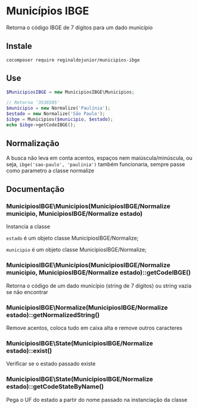 # Municípios IBGE

Retorna o código IBGE de 7 dígitos para um dado município

## Instale
`cocomposer require reginaldojunior/municipios-ibge`

## Use
```PHP
$MunicipiosIBGE = new MunicipiosIBGE\Municipios;

// Retorna '3536505'
$municipio = new Normalize('Paulínia');
$estado = new Normalize('São Paulo');
$ibge = Municipios($municipio, $estado);
echo $ibge->getCodeIBGE();
```

## Normalização
A busca não leva em conta acentos, espaços nem maiúscula/minúscula, ou seja, `ibge('sao-paulo', 'paulinia')` também funcionaria, sempre passe como parametro a classe normalize

## Documentação

### MunicipiosIBGE\Municipios(MunicipiosIBGE/Normalize municipio, MunicipiosIBGE/Normalize estado)

Instancia a classe

`estado` é um objeto classe MunicipiosIBGE/Normalize;

`municipio`  é um objeto classe MunicipiosIBGE/Normalize;

### MunicipiosIBGE\Municipios(MunicipiosIBGE/Normalize municipio, MunicipiosIBGE/Normalize estado)::getCodeIBGE()

Retorna o código de um dado município (string de 7 dígitos) ou string vazia se não encontrar

### MunicipiosIBGE\Normalize(MunicipiosIBGE/Normalize estado)::getNormalizedString()
Remove acentos, coloca tudo em caixa alta e remove outros caracteres

### MunicipiosIBGE\State(MunicipiosIBGE/Normalize estado)::exist()
Verificar se o estado passado existe

### MunicipiosIBGE\State(MunicipiosIBGE/Normalize estado)::getCodeStateByName()
Pega o UF do estado a partir do nome passado na instanciação da classe
